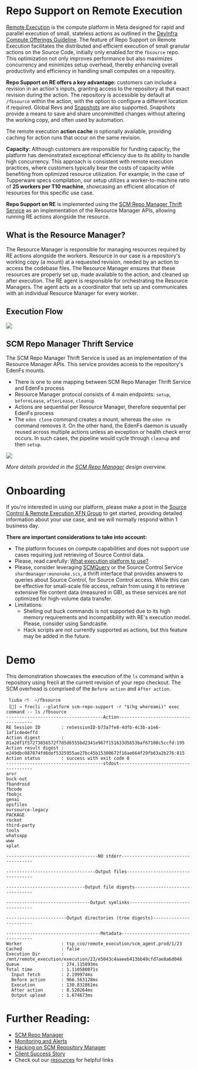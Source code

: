 # Repo Support on Remote Execution

[Remote Execution](https://www.internalfb.com/wiki/Remote_Execution/) is the compute platform in Meta designed for rapid and parallel execution of small, stateless actions as outlined in the [DevInfra Compute Offerings Guideline](https://www.internalfb.com/wiki/DevInfra_Compute_offerings/What_execution_platform_to_use/).
The feature of Repo Support on Remote Execution facilitates the distributed and efficient execution of small granular actions on the Source Code, initially only enabled for the `fbsource` repo.
This optimization not only improves performance but also maximizes concurrency and minimizes setup overhead, thereby enhancing overall productivity and efficiency in handling small computes on a repositiry.

**Repo Support on RE offers a key advantage:** customers can include a revision in an action's inputs, granting access to the repository at that exact revision during the action.
The repository is accessible by default at `/fbsource` within the action, with the option to configure a different location if required. Global Revs and [Snapshots](https://www.internalfb.com/wiki/Source_Control/Admin/Snapshots/) are also supported.
Snapshots provide a means to save and share uncommitted changes without altering the working copy, and often used by automation.

The remote execution **action cache** is optionally available, providing caching for action runs that occur on the same revision.

**Capacity:** Although customers are responsible for funding capacity, the platform has demonstrated exceptional efficiency due to its ability to handle high concurrency. This approach is consistent with remote execution practices, where customers typically bear the costs of capacity while benefiting from optimized resource utilization.
For example, in the case of Tupperware specs compilation, our setup utilizes a worker-to-machine ratio of **25 workers per T10 machine**, showcasing an efficient allocation of resources for this specific use case.

**Repo Support on RE** is implemented using the [SCM Repo Manager Thrift Service](https://www.internalfb.com/wiki/Source_Control/Engineering/Repo_Support_On_Remote_Execution/scm_repo_manager) as an implementation of the Resource Manager APIs, allowing running RE actions alongside the resource.

## What is the Resource Manager?

The Resource Manager is responsible for managing resources required by RE actions alongside the workers. Resource in our case is a repository's working copy (a mount) at a requested revision, needed by an action to access the codebase files.
The Resource Manager ensures that these resources are properly set up, made available to the action, and cleaned up after execution. The RE agent is responsible for orchestrating the Resource Managers.
The agent acts as a coordinator that sets up and communicates with an individual Resource Manager for every worker.

## Execution Flow

![](px/6CJnR)


## SCM Repo Manager Thrift Service
The SCM Repo Manager Thrift Service is used as an implementation of the Resource Manager APIs. This service provides access to the repository's EdenFs mounts.

* There is one to one mapping between SCM Repo Manager Thrift Service and EdenFs process
* Resource Manager protocol consists of 4 main endpoints: `setup`, `beforeLease`, `afterLease`, `cleanup`
* Actions are sequential per Resource Manager, therefore sequential per EdenFs process
* The `eden clone` command creates a mount, whereas the `eden rm` command removes it. On the other hand, the EdenFs daemon is usually reused across multiple actions unless an exception or health check error occurs.
In such cases, the pipeline would cycle through `cleanup` and then `setup`.

![](px/6CDjx)

*More details provided in the [SCM Repo Manager](https://www.internalfb.com/wiki/Source_Control/Engineering/Repo_Support_On_Remote_Execution/scm_repo_manager) design overview.*

# Onboarding

If you're interested in using our platform, please make a post in the [Source Control & Remote Execution XFN Group](https://fb.workplace.com/groups/538958065679523) to get started, providing detailed information about your use case, and we will normally respond within 1 business day.

**There are important considerations to take into account:**

* The platform focuses on compute capabilities and does not support use cases requiring just retrieving of Source Control data.
* Please, read carefully: [What execution platform to use?](https://www.internalfb.com/wiki/DevInfra_Compute_offerings/What_execution_platform_to_use/)
* Please, consider leveraging [SCMQuery](https://www.internalfb.com/wiki/ScmqueryGuide/) or the Source Control Service `shardmanager:mononoke.scs`, a thrift interface that provides answers to queries about Source Control, for Source Control access. While this can be effective for small-scale file access, refrain from using it to retrieve extensive file content data (measured in GB), as these services are not optimized for high-volume data transfer.
* Limitations:
    * Shelling out buck commands is not supported due to its high memory requirements and incompatibility with RE's execution model. Please, consider using Sandcastle.
    * Hack scripts are not currently supported as actions, but this feature may be added in the future.

# Demo

This demonstration showcases the execution of the `ls` command within a repository using frecli at the current revision of your repo checkout.
The SCM overhead is comprised of the `Before action` and `After action`.

```
 liuba ⛅️  ~/fbsource
 [🍊] → frecli --platform scm-repo-support -r "$(hg whereami)" exec command -- ls /fbsource
-------------------------------------Action-------------------------------------
RE Session ID        : reSessionID-b73a7fe8-4dfb-4c3b-a1e6-1af1c4e4effd
Action digest        : 01a2df1f57273856572f7d5d6555bd2341e967f151633d5653baf67108c5ccfd:195
Action result digest : e249dbc087874fd6def5325955ae27bc45b15300672f16ae664f29fb63a2b276:815
Action status        : success with exit code 0
-------------------------------------stdout-------------------------------------
arvr
buck-out
fbandroid
fbcode
fbobjc
genai
opsfiles
ovrsource-legacy
PACKAGE
rocket
third-party
tools
whatsapp
www
xplat

-----------------------------------NO stderr------------------------------------

----------------------------------Output files----------------------------------

------------------------------Output file digests-------------------------------

--------------------------------Output symlinks---------------------------------

-----------------------Output directories (tree digests)------------------------

------------------------------------Metadata------------------------------------
Worker               : tsp_cco/remote_execution/scm_agent.prod/1/23
Cached               : false
Execution Dir        : /mnt/remote_execution/execution/23/e5043c4aaeeb413bb49cfd7ae8a6d048
Queue                : 274.115893ms
Total time           : 1.110580071s
  Input fetch        : 2.199974ms
  Before action      : 966.563128ms
  Execution          : 130.832861ms
  After action       : 8.520264ms
  Output upload      : 1.674673ms
```


# Further Reading:
* [SCM Repo Manager](https://www.internalfb.com/wiki/Source_Control/Engineering/Repo_Support_On_Remote_Execution/scm_repo_manager)
* [Monitoring and Alerts](https://www.internalfb.com/wiki/Source_Control/Engineering/Repo_Support_On_Remote_Execution/monitoring_and_alerts)
* [Hacking on SCM Repository Manager](https://www.internalfb.com/wiki/Source_Control/Engineering/Repo_Support_On_Remote_Execution/development)
* [Client Success Story](https://fb.workplace.com/groups/1604648659652094/permalink/9258085384308345/)
* Check out our [resources](https://www.internalfb.com/wiki/Source_Control/Engineering/Repo_Support_On_Remote_Execution/resources) for helpful links

